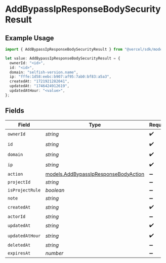 # AddBypassIpResponseBodySecurityResult

## Example Usage

```typescript
import { AddBypassIpResponseBodySecurityResult } from "@vercel/sdk/models/addbypassipop.js";

let value: AddBypassIpResponseBodySecurityResult = {
  ownerId: "<id>",
  id: "<id>",
  domain: "selfish-version.name",
  ip: "fffe:1d58:eebc:b907:af95:7ab0:bf83:a5a3",
  createdAt: "1721921282041",
  updatedAt: "1746424912619",
  updatedAtHour: "<value>",
};
```

## Fields

| Field                                                                              | Type                                                                               | Required                                                                           | Description                                                                        |
| ---------------------------------------------------------------------------------- | ---------------------------------------------------------------------------------- | ---------------------------------------------------------------------------------- | ---------------------------------------------------------------------------------- |
| `ownerId`                                                                          | *string*                                                                           | :heavy_check_mark:                                                                 | N/A                                                                                |
| `id`                                                                               | *string*                                                                           | :heavy_check_mark:                                                                 | N/A                                                                                |
| `domain`                                                                           | *string*                                                                           | :heavy_check_mark:                                                                 | N/A                                                                                |
| `ip`                                                                               | *string*                                                                           | :heavy_check_mark:                                                                 | N/A                                                                                |
| `action`                                                                           | [models.AddBypassIpResponseBodyAction](../models/addbypassipresponsebodyaction.md) | :heavy_minus_sign:                                                                 | N/A                                                                                |
| `projectId`                                                                        | *string*                                                                           | :heavy_minus_sign:                                                                 | N/A                                                                                |
| `isProjectRule`                                                                    | *boolean*                                                                          | :heavy_minus_sign:                                                                 | N/A                                                                                |
| `note`                                                                             | *string*                                                                           | :heavy_minus_sign:                                                                 | N/A                                                                                |
| `createdAt`                                                                        | *string*                                                                           | :heavy_check_mark:                                                                 | N/A                                                                                |
| `actorId`                                                                          | *string*                                                                           | :heavy_minus_sign:                                                                 | N/A                                                                                |
| `updatedAt`                                                                        | *string*                                                                           | :heavy_check_mark:                                                                 | N/A                                                                                |
| `updatedAtHour`                                                                    | *string*                                                                           | :heavy_check_mark:                                                                 | N/A                                                                                |
| `deletedAt`                                                                        | *string*                                                                           | :heavy_minus_sign:                                                                 | N/A                                                                                |
| `expiresAt`                                                                        | *number*                                                                           | :heavy_minus_sign:                                                                 | N/A                                                                                |